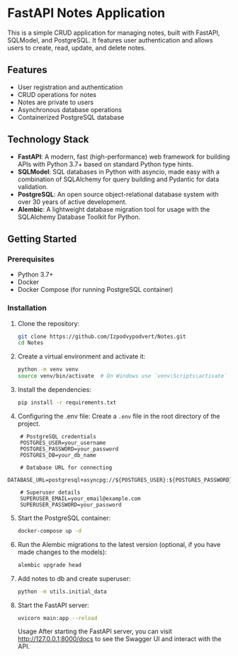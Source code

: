 # FastAPI Notes Application

This is a simple CRUD application for managing notes, built with FastAPI, SQLModel, and PostgreSQL. It features user authentication and allows users to create, read, update, and delete notes.

## Features

-   User registration and authentication
-   CRUD operations for notes
-   Notes are private to users
-   Asynchronous database operations
-   Containerized PostgreSQL database

## Technology Stack

-   **FastAPI**: A modern, fast (high-performance) web framework for building APIs with Python 3.7+ based on standard Python type hints.
-   **SQLModel**: SQL databases in Python with asyncio, made easy with a combination of SQLAlchemy for query building and Pydantic for data validation.
-   **PostgreSQL**: An open source object-relational database system with over 30 years of active development.
-   **Alembic**: A lightweight database migration tool for usage with the SQLAlchemy Database Toolkit for Python.

## Getting Started

### Prerequisites

-   Python 3.7+
-   Docker
-   Docker Compose (for running PostgreSQL container)

### Installation

1. Clone the repository:
    ```sh
    git clone https://github.com/Izpodvypodvert/Notes.git
    cd Notes
    ```
2. Create a virtual environment and activate it:
    ```sh
    python -m venv venv
    source venv/bin/activate  # On Windows use `venv\Scripts\activate`
    ```
3. Install the dependencies:
    ```sh
    pip install -r requirements.txt
    ```
4. Configuring the .env file:
   Сreate a `.env` file in the root directory of the project.

```plaintext
    # PostgreSQL credentials
    POSTGRES_USER=your_username
    POSTGRES_PASSWORD=your_password
    POSTGRES_DB=your_db_name

    # Database URL for connecting
    DATABASE_URL=postgresql+asyncpg://${POSTGRES_USER}:${POSTGRES_PASSWORD}@localhost:5432/${POSTGRES_DB}

    # Superuser details
    SUPERUSER_EMAIL=your_email@example.com
    SUPERUSER_PASSWORD=your_password
```

5. Start the PostgreSQL container:
    ```sh
    docker-compose up -d
    ```
6. Run the Alembic migrations to the latest version (optional, if you have made changes to the models):
    ```sh
    alembic upgrade head
    ```
7. Add notes to db and create superuser:
    ```sh
    python -m utils.initial_data
    ```
8. Start the FastAPI server:
    ```sh
    uvicorn main:app --reload
    ```
    Usage
    After starting the FastAPI server, you can visit http://127.0.0.1:8000/docs to see the Swagger UI and interact with the API.
